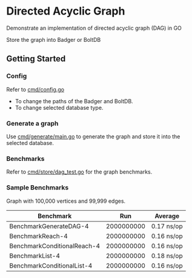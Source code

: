 # Directed Acyclic Graph
Demonstrate an implementation of directed acyclic graph (DAG) in GO

Store the graph into Badger or BoltDB

## Getting Started

### Config

Refer to [cmd/config.go](https://github.com/AhmadMuzakkir/directed-acyclic-graph/blob/master/cmd/config.go) 

- To change the paths of the Badger and BoltDB.
- To change selected database type.

### Generate a graph

Use [cmd/generate/main.go](https://github.com/AhmadMuzakkir/directed-acyclic-graph/blob/master/cmd/generate/main.go) to generate the graph and store it into the selected database.

### Benchmarks

Refer to [cmd/store/dag_test.go](https://github.com/AhmadMuzakkir/directed-acyclic-graph/blob/master/store/dag_test.go) for the graph benchmarks.

### Sample Benchmarks

Graph with 100,000 vertices and 99,999 edges.

| Benchmark                   | Run           | Average    |
| --------------------------- |-------------- |----------- |
| BenchmarkGenerateDAG-4      | 2000000000    | 0.17 ns/op |
| BenchmarkReach-4            | 2000000000    | 0.16 ns/op |
| BenchmarkConditionalReach-4 | 2000000000    | 0.16 ns/op |
| BenchmarkList-4             | 2000000000    | 0.18 ns/op |
| BenchmarkConditionalList-4  | 2000000000    | 0.16 ns/op |